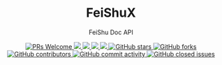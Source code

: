 <div align="center">
  <h1>FeiShuX</h1>
  <p>FeiShu Doc API</p>
  <a href="http://makeapullrequest.com">
    <img src="https://img.shields.io/badge/PRs-welcome-brightgreen.svg?style=flat-square" alt="PRs Welcome">
  </a>
  <a href="https://www.npmjs.com/package/@feishux/api">
    <img src="https://img.shields.io/node/v/@feishux/api.svg?style=flat-square">
  </a>
  <a href="https://www.npmjs.com/package/@feishux/api">
    <img src="https://img.shields.io/npm/v/@feishux/api.svg?style=flat-square">
  </a>
  <a href="https://www.npmjs.com/package/@feishux/api">
    <img src="https://img.shields.io/npm/l/@feishux/api.svg?style=flat-square">
  </a>
  <a href="https://www.npmjs.com/package/@feishux/api">
    <img src="https://img.shields.io/npm/dt/@feishux/api.svg?style=flat-square">
  </a>
  <a href="https://github.com/FlowUsX/flowus-x">
    <img src="https://img.shields.io/github/stars/FlowUsX/flowus-x" alt="GitHub stars">
  </a>
  <a href="https://github.com/FlowUsX/flowus-x">
    <img src="https://img.shields.io/github/forks/FlowUsX/flowus-x" alt="GitHub forks">
  </a>
  <a href="https://github.com/FlowUsX/flowus-x">
    <img src="https://img.shields.io/github/contributors/FlowUsX/flowus-x" alt="GitHub contributors">
  </a>
  <a href="https://github.com/FlowUsX/flowus-x">
    <img src="https://img.shields.io/github/commit-activity/w/FlowUsX/flowus-x" alt="GitHub commit activity">
  </a>
  <a href="https://github.com/FlowUsX/flowus-x">
    <img src="https://img.shields.io/github/issues-closed/FlowUsX/flowus-x" alt="GitHub closed issues">
  </a>
</div>
